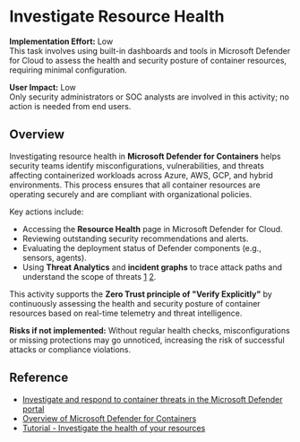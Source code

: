 # Investigate Resource Health

**Implementation Effort:** Low  
This task involves using built-in dashboards and tools in Microsoft Defender for Cloud to assess the health and security posture of container resources, requiring minimal configuration.

**User Impact:** Low  
Only security administrators or SOC analysts are involved in this activity; no action is needed from end users.

## Overview

Investigating resource health in **Microsoft Defender for Containers** helps security teams identify misconfigurations, vulnerabilities, and threats affecting containerized workloads across Azure, AWS, GCP, and hybrid environments. This process ensures that all container resources are operating securely and are compliant with organizational policies.

Key actions include:

- Accessing the **Resource Health** page in Microsoft Defender for Cloud.
- Reviewing outstanding security recommendations and alerts.
- Evaluating the deployment status of Defender components (e.g., sensors, agents).
- Using **Threat Analytics** and **incident graphs** to trace attack paths and understand the scope of threats [1](https://learn.microsoft.com/en-us/defender-xdr/investigate-respond-container-threats) [2](https://learn.microsoft.com/en-us/azure/defender-for-cloud/investigate-resource-health).

This activity supports the **Zero Trust principle of "Verify Explicitly"** by continuously assessing the health and security posture of container resources based on real-time telemetry and threat intelligence.

**Risks if not implemented:** Without regular health checks, misconfigurations or missing protections may go unnoticed, increasing the risk of successful attacks or compliance violations.

## Reference

- [Investigate and respond to container threats in the Microsoft Defender portal](https://learn.microsoft.com/en-us/defender-xdr/investigate-respond-container-threats)  
- [Overview of Microsoft Defender for Containers](https://learn.microsoft.com/en-us/azure/defender-for-cloud/defender-for-containers-introduction)  
- [Tutorial - Investigate the health of your resources](https://learn.microsoft.com/en-us/azure/defender-for-cloud/investigate-resource-health)
